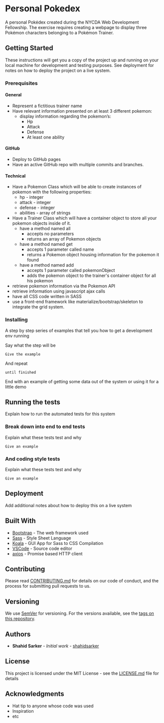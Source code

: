 # Personal Pokedex

A personal Pokédex created during the NYCDA Web Development Fellowship. The exercise requires creating a webpage to display three Pokémon characters belonging to a Pokémon Trainer.

## Getting Started

These instructions will get you a copy of the project up and running on your local machine for development and testing purposes. See deployment for notes on how to deploy the project on a live system.

### Prerequisites


#### General
- Represent a fictitious trainer name
- Have relevant information presented on at least 3 different pokemon:
    - display information regarding the pokemon’s:
        - Hp
        - Attack
        - Defense
        - At least one ability


#### GitHub
- Deploy to GitHub pages
- Have an active GitHub repo with multiple commits and branches.

#### Technical
- Have a Pokemon Class which will be able to create instances of pokemon with the following properties:
    - hp - integer
    - attack - integer
    - defense - integer
    - abilities - array of strings
- Have a Trainer Class which will have a container object to store all your pokemon objects inside of it. 
    - have a method named all
        - accepts no parameters
        - returns an array of Pokemon objects
    - have a method named get
        - accepts 1 parameter called name
        - returns a Pokemon object housing information for the pokemon it found
    - have a method named add
        - accepts 1 parameter called pokemonObject
        - adds the pokemon object to the trainer's container object for all his pokemon
- retrieve pokemon information via the Pokemon API
- retrieve information using javascript ajax calls
- have all CSS code written in SASS
- use a front-end framework like materialize/bootstrap/skeleton to integrate the grid system.

### Installing

A step by step series of examples that tell you how to get a development env running

Say what the step will be

```
Give the example
```

And repeat

```
until finished
```

End with an example of getting some data out of the system or using it for a little demo

## Running the tests

Explain how to run the automated tests for this system

### Break down into end to end tests

Explain what these tests test and why

```
Give an example
```

### And coding style tests

Explain what these tests test and why

```
Give an example
```

## Deployment

Add additional notes about how to deploy this on a live system

## Built With

* [Bootstrap](http://www.dropwizard.io/1.0.2/docs/) - The web framework used
* [Sass](https://maven.apache.org/) - Style Sheet Language
* [Koala](http://koala-app.com) - GUI App for Sass to CSS Compilation
* [VSCode](https://code.visualstudio.com) - Source code editor
* [axios](https://github.com/axios/axios) - Promise based HTTP client

## Contributing

Please read [CONTRIBUTING.md](https://gist.github.com/PurpleBooth/b24679402957c63ec426) for details on our code of conduct, and the process for submitting pull requests to us.

## Versioning

We use [SemVer](http://semver.org/) for versioning. For the versions available, see the [tags on this repository](https://github.com/your/project/tags). 

## Authors

* **Shahid Sarker** - *Initial work* - [shahidsarker](https://github.com/shahidsarker)


## License

This project is licensed under the MIT License - see the [LICENSE.md](LICENSE.md) file for details

## Acknowledgments

* Hat tip to anyone whose code was used
* Inspiration
* etc